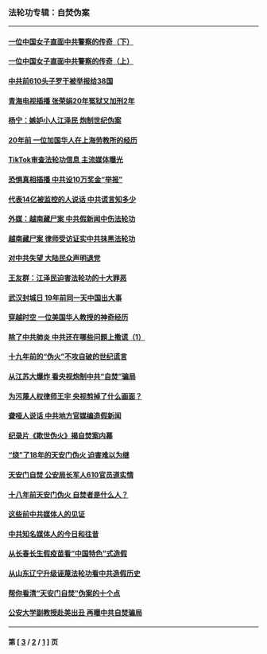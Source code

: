 ### 法轮功专辑：自焚伪案
---
#### [一位中国女子直面中共警察的传奇（下）](../../pages/nf5562/n12989706.md?06150430) 
#### [一位中国女子直面中共警察的传奇（上）](../../pages/nf5562/n12985072.md?06150430) 
#### [中共前610头子罗干被举报给38国](../../pages/nf5562/n12975419.md?06150430) 
#### [青海电视插播 张荣娟20年冤狱又加刑2年](../../pages/nf5562/n12738166.md?06150430) 
#### [杨宁：嫉妒小人江泽民 炮制世纪伪案](../../pages/nf5562/n12724108.md?06150430) 
#### [20年前 一位加国华人在上海劳教所的经历](../../pages/nf5562/n12707932.md?06150430) 
#### [TikTok审查法轮功信息 主流媒体曝光](../../pages/nf5562/n12362336.md?06150430) 
#### [恐惧真相插播 中共设10万奖金“举报”](../../pages/nf5562/n12306396.md?06150430) 
#### [代表14亿被监控的人说话 中共谎言知多少](../../pages/nf5562/n12297484.md?06150430) 
#### [外媒：越南藏尸案 中共假新闻中伤法轮功](../../pages/nf5562/n12264411.md?06150430) 
#### [越南藏尸案 律师受访证实中共抹黑法轮功](../../pages/nf5562/n12261878.md?06150430) 
#### [对中共失望 大陆民众声明退党](../../pages/nf5562/n12187315.md?06150430) 
#### [王友群：江泽民迫害法轮功的十大罪恶](../../pages/nf5562/n12169074.md?06150430) 
#### [武汉封城日 19年前同一天中国出大事](../../pages/nf5562/n12150901.md?06150430) 
#### [穿越时空  一位美国华人教授的神奇经历](../../pages/nf5562/n12097460.md?06150430) 
#### [除了中共肺炎 中共还在哪些问题上撒谎（1）](../../pages/nf5562/n11955770.md?06150430) 
#### [十九年前的“伪火”不攻自破的世纪谎言](../../pages/nf5562/n11813238.md?06150430) 
#### [从江苏大爆炸 看央视炮制中共“自焚”骗局](../../pages/nf5562/n11140275.md?06150430) 
#### [为污蔑人权律师王宇 央视剪掉了什么画面？](../../pages/nf5562/n11130142.md?06150430) 
#### [聋哑人说话 中共地方官媒编造假新闻](../../pages/nf5562/n11006067.md?06150430) 
#### [纪录片《欺世伪火》揭自焚案内幕](../../pages/nf5562/n11002664.md?06150430) 
#### [“烧”了18年的天安门伪火 迫害难以为继](../../pages/nf5562/n10996660.md?06150430) 
#### [天安门自焚 公安局长军人610官员道实情](../../pages/nf5562/n10997098.md?06150430) 
#### [十八年前天安门伪火 自焚者是什么人？](../../pages/nf5562/n10996556.md?06150430) 
#### [这些前中共媒体人的见证](../../pages/nf5562/n10845276.md?06150430) 
#### [中共知名媒体人的今日和往昔](../../pages/nf5562/n10843569.md?06150430) 
#### [从长春长生假疫苗看“中国特色”式造假](../../pages/nf5562/n10684053.md?06150430) 
#### [从山东辽宁升级诬蔑法轮功看中共造假历史](../../pages/nf5562/n10668272.md?06150430) 
#### [帮你看清“天安门自焚”伪案的十个点](../../pages/nf5562/n10554707.md?06150430) 
#### [公安大学副教授赴美出丑 再曝中共自焚骗局](../../pages/nf5562/n10558434.md?06150430) 

---
#### 第 [ [3](./3.md?06150430) / [2](./2.md?06150430) / [1](./1.md?06150430) ] 页
